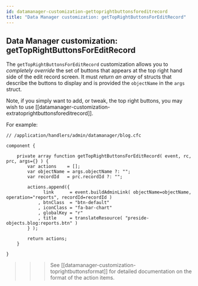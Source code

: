 ```yaml
---
id: datamanager-customization-gettoprightbuttonsforeditrecord
title: "Data Manager customization: getTopRightButtonsForEditRecord"
---
```


## Data Manager customization: getTopRightButtonsForEditRecord

The `getTopRightButtonsForEditRecord` customization allows you to _completely override_ the set of buttons that appears at the top right hand side of the edit record screen. It must _return an array_ of structs that describe the buttons to display and is provided the `objectName` in the `args` struct.

Note, if you simply want to add, or tweak, the top right buttons, you may wish to use [[datamanager-customization-extratoprightbuttonsforeditrecord]].

For example:

```luceescript
// /application/handlers/admin/datamanager/blog.cfc

component {

	private array function getTopRightButtonsForEditRecord( event, rc, prc, args={} ) {
		var actions    = [];
		var objectName = args.objectName ?: "";
		var recordId   = prc.recordId ?: "";

		actions.append({
			  link      = event.buildAdminLink( objectName=objectName, operation="reports", recordId=recordId )
			, btnClass  = "btn-default"
			, iconClass = "fa-bar-chart"
			, globalKey = "r"
			, title     = translateResource( "preside-objects.blog:reports.btn" )
		} );

		return actions;
	}

}
```

>>> See [[datamanager-customization-toprightbuttonsformat]] for detailed documentation on the format of the action items.
